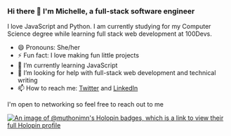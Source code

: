 ### Hi there 👋 I'm Michelle, a full-stack software engineer 

I love JavaScript and Python. I am currently studying for my Computer Science degree while learning full stack web development at 100Devs.

- 😄 Pronouns: She/her
 - ⚡ Fun fact: I love making fun little projects 
- 🌱 I’m currently learning JavaScript
- 🤔 I’m looking for help with full-stack web development and technical writing
- 📫 How to reach me: [Twitter](https://twitter.com/codebymitch) and [LinkedIn](https://www.linkedin.com/in/michelle-ndiangui/)

I'm open to networking so feel free to reach out to me

[![An image of @muthonimn's Holopin badges, which is a link to view their full Holopin profile](https://holopin.me/muthonimn)](https://holopin.io/@muthonimn)
<!--
**MuthoniMN/MuthoniMN** is a ✨ _special_ ✨ repository because its `README.md` (this file) appears on your GitHub profile.

Here are some ideas to get you started:


- 👯 I’m looking to collaborate on ...
- 💬 Ask me about ...
- 🔭 I’m currently working on 

-->
